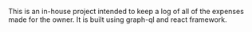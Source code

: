 This is an in-house project intended to keep a log of all of the expenses made for the owner. It is built using graph-ql and react framework.
